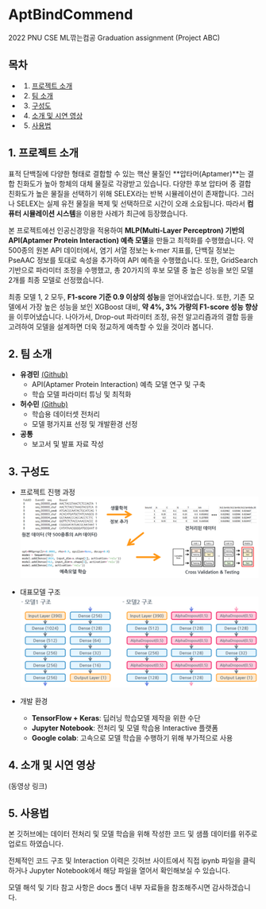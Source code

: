 # AptBindCommend
2022 PNU CSE ML깎는컴공 Graduation assignment (Project ABC)

## 목차

- 1. [프로젝트 소개](#1-프로젝트-소개)
- 2. [팀 소개](#2-팀-소개)
- 3. [구성도](#3-구성도)
- 4. [소개 및 시연 영상](#4-소개-및-시연-영상)
- 5. [사용법](#5-사용법)

## 1. 프로젝트 소개

표적 단백질에 다양한 형태로 결합할 수 있는 핵산 물질인 **압타머(Aptamer)**는 결합 친화도가 높아 항체의 대체 물질로 각광받고 있습니다. 다양한 후보 압타머 중 결합 친화도가 높은 물질을 선택하기 위해 SELEX라는 반복 시뮬레이션이 존재합니다. 그러나 SELEX는 실제 유전 물질을 복제 및 선택하므로 시간이 오래 소요됩니다. 따라서 **컴퓨터 시뮬레이션 시스템**을 이용한 사례가 최근에 등장했습니다.

본 프로젝트에선 인공신경망을 적용하여 **MLP(Multi-Layer Perceptron) 기반의 API(Aptamer Protein Interaction) 예측 모델**을 만들고 최적화를 수행했습니다. 약 500종의 원본 API 데이터에서, 염기 서열 정보는 k-mer 지표를, 단백질 정보는 PseAAC 정보를 토대로 속성을 추가하여 API 예측을 수행했습니다. 또한, GridSearch 기반으로 파라미터 조정을 수행했고, 총 20가지의 후보 모델 중 높은 성능을 보인 모델 2개를 최종 모델로 선정했습니다.

최종 모델 1, 2 모두, **F1-score 기준 0.9 이상의 성능**을 얻어내었습니다. 또한, 기존 모델에서 가장 높은 성능을 보인 XGBoost 대비, **약 4%, 3% 가량의 F1-score 성능 향상**을 이루어냈습니다. 나아가서, Drop-out 파라미터 조정, 유전 알고리즘과의 결합 등을 고려하여 모델을 설계하면 더욱 정교하게 예측할 수 있을 것이라 봅니다.

## 2. 팀 소개

- **유경민** [(Github)](https://github.com/benny1020)
  - API(Aptamer Protein Interaction) 예측 모델 연구 및 구축
  - 학습 모델 파라미터 튜닝 및 최적화
- **허수민** [(Github)](https://github.com/acetyl-CoA)
  - 학습용 데이터셋 전처리
  - 모델 평가지표 선정 및 개발환경 선정
- **공통**
  - 보고서 및 발표 자료 작성

## 3. 구성도

* 프로젝트 진행 과정
![프로젝트 구성도](./docs/diagram.png)

* 대표모델 구조
![대표모델 구조](./docs/layout.png)

* 개발 환경
  * **TensorFlow + Keras**: 딥러닝 학습모델 제작을 위한 수단
  * **Jupyter Notebook**: 전처리 및 모델 학습용 Interactive 플랫폼
  * **Google colab**: 고속으로 모델 학습을 수행하기 위해 부가적으로 사용

## 4. 소개 및 시연 영상

(동영상 링크)

## 5. 사용법

본 깃허브에는 데이터 전처리 및 모델 학습을 위해 작성한 코드 및 샘플 데이터를 위주로 업로드 하였습니다.  

전체적인 코드 구조 및 Interaction 이력은 깃허브 사이트에서 직접 ipynb 파일을 클릭하거나 Jupyter Notebook에서 해당 파일을 열어서 확인해보실 수 있습니다.

모델 해석 및 기타 참고 사항은 docs 폴더 내부 자료들을 참조해주시면 감사하겠습니다.
